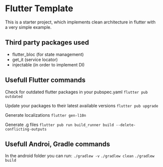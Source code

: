 # Flutter Template

This is a starter project, which implements clean architecture in flutter with a very simple example.

## Third party packages used
- flutter_bloc (for state management)
- get_it (service locator)
- injectable (in order to implement DI)

## Usefull Flutter commands
Check for outdated flutter packages in your pubspec.yaml
  `flutter pub outdated`

Update your packages to their latest available versions
  `flutter pub upgrade`

Generate localizations
  `flutter gen-l10n`

Generate .g files
  `flutter pub run build_runner build --delete-conflicting-outputs`

## Usefull Androi, Gradle commands
In the android folder you can run: 
`./gradlew -v`
`./gradlew clean`
`./gradlew build`
